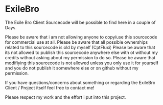 ExileBro
========

The Exile Bro Client Sourcecode will be possible to find here in a couple of Days.


Please be aware that i am not allowing anyone to copy/use this sourcecode for commercial use at all.
Please be aware that all possible ownerships related to this sourcecode is old by myself (CptFluxi)
Please be aware that its not allowed to publish this sourcecode anywhere else with ot without my credits without asking about my permission to do so.
Please be aware that modifiying this sourcecode is not allowed unless you only use it for yourself and you do not publish it somewhere else or on github without my permission.



If you have questions/concerns about something or regarding the ExileBro Client / Project itself feel free to contact me!

Please respect my work and the effort i put into this project.

